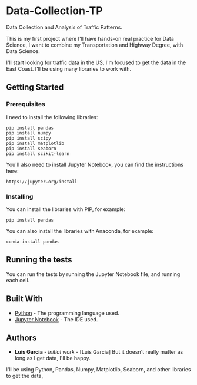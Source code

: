 # Data-Collection-TP
Data Collection and Analysis of Traffic Patterns.

This is my first project where I'll have hands-on real practice for Data Science,
I want to combine my Transportation and Highway Degree, with Data Science.

I'll start looking for traffic data in the US, I'm focused to get the data in the East Coast.
I'll be using many libraries to work with.

## Getting Started

### Prerequisites

I need to install the following libraries:

```
pip install pandas
pip install numpy
pip install scipy
pip install matplotlib
pip install seaborn
pip install scikit-learn
```

You'll also need to install Jupyter Notebook, you can find the instructions here:

```
https://jupyter.org/install
```

### Installing

You can install the libraries with PIP, for example:

```
pip install pandas
```

You can also install the libraries with Anaconda, for example:

```
conda install pandas
```

## Running the tests

You can run the tests by running the Jupyter Notebook file, and running each cell.

## Built With

* [Python](https://www.python.org/) - The programming language used.
* [Jupyter Notebook](https://jupyter.org/) - The IDE used.

## Authors

* **Luis Garcia** - *Initial work* - [Luis Garcia]
But it doesn't really matter as long as I get data, I'll be happy.

I'll be using Python, Pandas, Numpy, Matplotlib, Seaborn, and other libraries to get the data,
